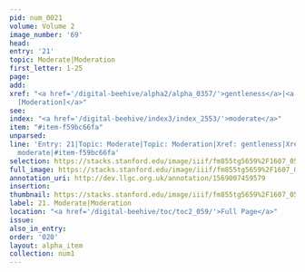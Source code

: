 ```yaml
---
pid: num_0021
volume: Volume 2
image_number: '69'
head: 
entry: '21'
topic: Moderate|Moderation
first_letter: 1-25
page: 
add: 
xref: "<a href='/digital-beehive/alpha2/alpha_0357/'>gentleness</a>|<a href='/digital-beehive/toc/toc2_260/'>1331
  [Moderation]</a>"
see: 
index: "<a href='/digital-beehive/index3/index_2553/'>moderate</a>"
item: "#item-f59bc66fa"
unparsed: 
line: 'Entry: 21|Topic: Moderate|Topic: Moderation|Xref: gentleness|Xref: 1331 [Moderation]|Index:
  moderate|#item-f59bc66fa'
selection: https://stacks.stanford.edu/image/iiif/fm855tg5659%2F1607_0536/320,3402,3026,427/full/0/default.jpg
full_image: https://stacks.stanford.edu/image/iiif/fm855tg5659%2F1607_0536/full/full/0/default.jpg
annotation_uri: http://dev.llgc.org.uk/annotation/1569007459579
insertion: 
thumbnail: https://stacks.stanford.edu/image/iiif/fm855tg5659%2F1607_0536/320,3402,600,180/250,/0/default.jpg
label: 21. Moderate|Moderation
location: "<a href='/digital-beehive/toc/toc2_059/'>Full Page</a>"
issue: 
also_in_entry: 
order: '020'
layout: alpha_item
collection: num1
---
```

